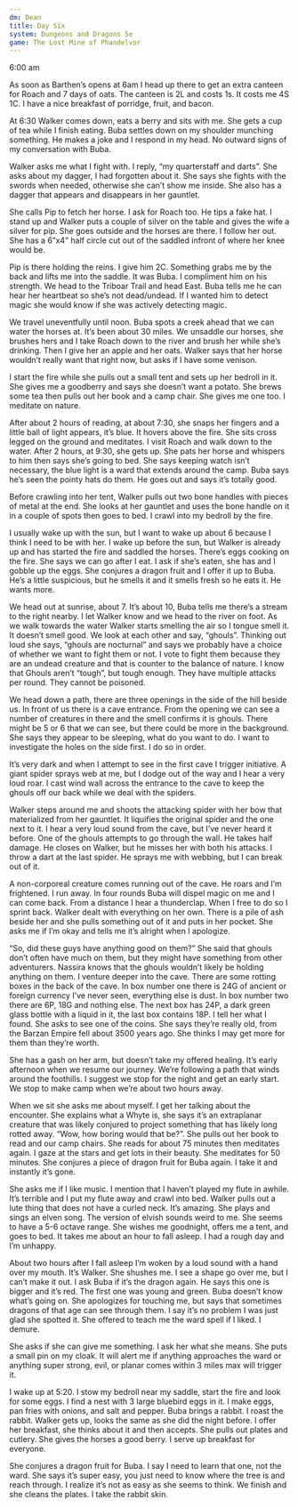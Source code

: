 ```yaml
---
dm: Dean
title: Day Six
system: Dungeons and Dragons 5e
game: The Lost Mine of Phandelvor
---
```


6:00 am

As soon as Barthen’s opens at 6am I head up there to get an extra canteen for Roach and 7 days of oats. The canteen is 2L and costs 1s. It costs me 4S 1C. I have a nice breakfast of porridge, fruit, and bacon.

At 6:30 Walker comes down, eats a berry and sits with me. She gets a cup of tea while I finish eating. Buba settles down on my shoulder munching something. He makes a joke and I respond in my head. No outward signs of my conversation with Buba.

Walker asks me what I fight with. I reply, “my quarterstaff and darts”. She asks about my dagger, I had forgotten about it. She says she fights with the swords when needed, otherwise she can’t show me inside. She also has a dagger that appears and disappears in her gauntlet.

She calls Pip to fetch her horse. I ask for Roach too. He tips a fake hat. I stand up and Walker puts a couple of silver on the table and gives the wife a silver for pip. She goes outside and the horses are there. I follow her out. She has a 6”x4” half circle cut out of the saddled infront of where her knee would be.

Pip is there holding the reins. I give him 2C. Something grabs me by the back and lifts me into the saddle. It was Buba. I compliment him on his strength. We head to the Triboar Trail and head East. Buba tells me he can hear her heartbeat so she’s not dead/undead. If I wanted him to detect magic she would know if she was actively detecting magic.

We travel uneventfully until noon. Buba spots a creek ahead that we can water the horses at. It’s been about 30 miles. We unsaddle our horses, she brushes hers and I take Roach down to the river and brush her while she’s drinking. Then I give her an apple and her oats. Walker says that her horse wouldn’t really want that right now, but asks if I have some venison.

I start the fire while she pulls out a small tent and sets up her bedroll in it. She gives me a goodberry and says she doesn’t want a potato. She brews some tea then pulls out her book and a camp chair. She gives me one too. I meditate on nature.

After about 2 hours of reading, at about 7:30, she snaps her fingers and a little ball of light appears, it’s blue. It hovers above the fire. She sits cross legged on the ground and meditates. I visit Roach and walk down to the water. After 2 hours, at 9:30, she gets up. She pats her horse and whispers to him then says she’s going to bed. She says keeping watch isn’t necessary, the blue light is a ward that extends around the camp. Buba says he’s seen the pointy hats do them. He goes out and says it’s totally good.

Before crawling into her tent, Walker pulls out two bone handles with pieces of metal at the end. She looks at her gauntlet and uses the bone handle on it in a couple of spots then goes to bed. I crawl into my bedroll by the fire.

I usually wake up with the sun, but I want to wake up about 6 because I think I need to be with her. I wake up before the sun, but Walker is already up and has started the fire and saddled the horses. There’s eggs cooking on the fire. She says we can go after I eat. I ask if she’s eaten, she has and I gobble up the eggs. She conjures a dragon fruit and I offer it up to Buba. He’s a little suspicious, but he smells it and it smells fresh so he eats it. He wants more.

We head out at sunrise, about 7. It’s about 10, Buba tells me there’s a stream to the right nearby. I let Walker know and we head to the river on foot. As we walk towards the water Walker starts smelling the air so I tongue smell it. It doesn’t smell good. We look at each other and say, “ghouls”. Thinking out loud she says, “ghouls are nocturnal” and says we probably have a choice of whether we want to fight them or not. I vote to fight them because they are an undead creature and that is counter to the balance of nature. I know that Ghouls aren’t “tough”, but tough enough. They have multiple attacks per round. They cannot be poisoned.

We head down a path, there are three openings in the side of the hill beside us. In front of us there is a cave entrance. From the opening we can see a number of creatures in there and the smell confirms it is ghouls. There might be 5 or 6 that we can see, but there could be more in the background. She says they appear to be sleeping, what do you want to do. I want to investigate the holes on the side first. I do so in order.

It’s very dark and when I attempt to see in the first cave I trigger initiative. A giant spider sprays web at me, but I dodge out of the way and I hear a very loud roar. I cast wind wall across the entrance to the cave to keep the ghouls off our back while we deal with the spiders.

Walker steps around me and shoots the attacking spider with her bow that materialized from her gauntlet. It liquifies the original spider and the one next to it. I hear a very loud sound from the cave, but I’ve never heard it before. One of the ghouls attempts to go through the wall. He takes half damage. He closes on Walker, but he misses her with both his attacks. I throw a dart at the last spider. He sprays me with webbing, but I can break out of it.

A non-corporeal creature comes running out of the cave. He roars and I’m frightened. I run away. In four rounds Buba will dispel magic on me and I can come back. From a distance I hear a thunderclap. When I free to do so I sprint back. Walker dealt with everything on her own. There is a pile of ash beside her and she pulls something out of it and puts in her pocket. She asks me if I’m okay and tells me it’s alright when I apologize.

“So, did these guys have anything good on them?” She said that ghouls don’t often have much on them, but they might have something from other adventurers. Nassira knows that the ghouls wouldn’t likely be holding anything on them. I venture deeper into the cave. There are some rotting boxes in the back of the cave. In box number one there is 24G of ancient or foreign currency I’ve never seen, everything else is dust. In box number two there are 6P, 18G and nothing else. The next box has 24P, a dark green glass bottle with a liquid in it, the last box contains 18P. I tell her what I found. She asks to see one of the coins. She says they’re really old, from the Barzan Empire fell about 3500 years ago. She thinks I may get more for them than they’re worth.

She has a gash on her arm, but doesn’t take my offered healing. It’s early afternoon when we resume our journey. We’re following a path that winds around the foothills. I suggest we stop for the night and get an early start. We stop to make camp when we’re about two hours away.

When we sit she asks me about myself. I get her talking about the encounter. She explains what a Whyte is, she says it’s an extraplanar creature that was likely conjured to project something that has likely long rotted away. “Wow, how boring would that be?”. She pulls out her book to read and our camp chairs. She reads for about 75 minutes then meditates again. I gaze at the stars and get lots in their beauty. She meditates for 50 minutes. She conjures a piece of dragon fruit for Buba again. I take it and instantly it’s gone.

She asks me if I like music. I mention that I haven’t played my flute in awhile. It’s terrible and I put my flute away and crawl into bed. Walker pulls out a lute thing that does not have a curled neck. It’s amazing. She plays and sings an elven song. The version of elvish sounds weird to me. She seems to have a 5-6 octave range. She wishes me goodnight, offers me a tent, and goes to bed. It takes me about an hour to fall asleep. I had a rough day and I’m unhappy.

About two hours after I fall asleep I’m woken by a loud sound with a hand over my mouth. It’s Walker. She shushes me. I see a shape go over me, but I can’t make it out. I ask Buba if it’s the dragon again. He says this one is bigger and it’s red. The first one was young and green. Buba doesn’t know what’s going on. She apologizes for touching me, but says that sometimes dragons of that age can see through them. I say it’s no problem I was just glad she spotted it. She offered to teach me the ward spell if I liked. I demure.

She asks if she can give me something. I ask her what she means. She puts a small pin on my cloak. It will alert me if anything approaches the ward or anything super strong, evil, or planar comes within 3 miles max will trigger it.

I wake up at 5:20. I stow my bedroll near my saddle, start the fire and look for some eggs. I find a nest with 3 large bluebird eggs in it. I make eggs, pan fries with onions, and salt and pepper. Buba brings a rabbit. I roast the rabbit. Walker gets up, looks the same as she did the night before. I offer her breakfast, she thinks about it and then accepts. She pulls out plates and cutlery. She gives the horses a good berry. I serve up breakfast for everyone.

She conjures a dragon fruit for Buba. I say I need to learn that one, not the ward. She says it’s super easy, you just need to know where the tree is and reach through. I realize it’s not as easy as she seems to think. We finish and she cleans the plates. I take the rabbit skin.
